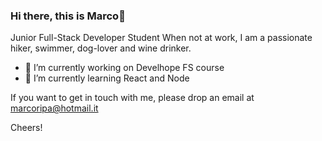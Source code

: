 ### Hi there, this is Marco👋

Junior Full-Stack Developer Student
When not at work, I am a passionate hiker, swimmer, dog-lover and wine drinker.

- 🔭 I’m currently working on Develhope FS course
- 🌱 I’m currently learning React and Node


If you want to get in touch with me, please drop an email at marcoripa@hotmail.it

Cheers!
